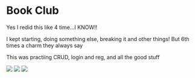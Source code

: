 # Book Club

Yes I redid this like 4 time...I KNOW!!

I kept starting, doing something else, breaking it and other things! But 6th times a charm they always say

This was practiing CRUD, login and reg, and all the good stuff

![](https://github.com/lisabroadhead/JAVA-coding-dojo/blob/main/springProjects/com.codingdojo.date/Screen%20Shot%202022-04-09%20at%2011.37.32%20AM.png)
![](https://github.com/lisabroadhead/JAVA-coding-dojo/blob/main/springProjects/com.codingdojo.date/Screen%20Shot%202022-04-09%20at%2011.37.32%20AM.png)
![](https://github.com/lisabroadhead/JAVA-coding-dojo/blob/main/springProjects/com.codingdojo.date/Screen%20Shot%202022-04-09%20at%2011.37.32%20AM.png)
